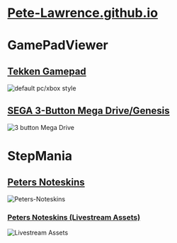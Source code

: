# [Pete-Lawrence.github.io](https://pete-lawrence.github.io)

# GamePadViewer
## [Tekken Gamepad](https://pete-lawrence.github.io/tekken)
![default pc/xbox style](https://pete-lawrence.github.io/tekken/screenshots/gamepad-pc.png)

## [SEGA 3-Button Mega Drive/Genesis](https://pete-lawrence.github.io/3-button)
![3 button Mega Drive](https://pete-lawrence.github.io/3-button/svg/3button.png)

# StepMania
## [Peters Noteskins](https://github.com/Pete-Lawrence/Peters-Noteskins)
![Peters-Noteskins](https://pete-lawrence.github.io/noteskin-renders/CF_CHROME.gif)

### [Peters Noteskins (Livestream Assets)](https://github.com/Pete-Lawrence/Pete-Lawrence.github.io/tree/master/noteskin-renders/Livestream-Assets)
![Livestream Assets](https://pete-lawrence.github.io/noteskin-renders/Livestream-Assets/Still/Still_CF_CHROME.png)
